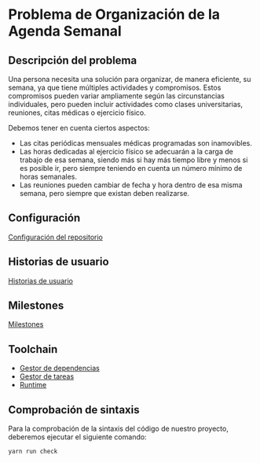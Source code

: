 # Problema de Organización de la Agenda Semanal

## Descripción del problema

Una persona necesita una solución para organizar, de manera eficiente, su semana, ya
que tiene múltiples actividades y compromisos. Estos compromisos pueden
variar ampliamente según las circunstancias individuales, pero pueden incluir
actividades como clases universitarias, reuniones, citas médicas o ejercicio físico.

Debemos tener en cuenta ciertos aspectos:
- Las citas periódicas mensuales médicas programadas son inamovibles.
- Las horas dedicadas al ejercicio físico se adecuarán a la carga de
trabajo de esa semana, siendo más si hay más tiempo libre y menos si es
posible ir, pero siempre teniendo en cuenta un número mínimo de horas
semanales.
- Las reuniones pueden cambiar de fecha y hora dentro de esa misma semana,
pero siempre que existan deben realizarse.


## Configuración
[Configuración del repositorio](https://github.com/carlotiii30/organizacionSemanal/blob/Objetivo-0/configuracion.png)

## Historias de usuario
[Historias de usuario](./docs/historias_usuario.md)

## Milestones
[Milestones](./docs/milestones.md)

## Toolchain
* [Gestor de dependencias](./docs/gestor_dependencias.md)
* [Gestor de tareas](./docs/gestor_tareas.md)
* [Runtime](./docs/runtime.md)

## Comprobación de sintaxis
Para la comprobación de la sintaxis del código de nuestro proyecto, deberemos
ejecutar el siguiente comando:
```bash
yarn run check
```